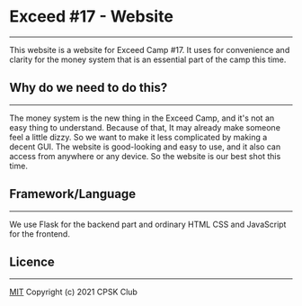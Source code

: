# Exceed #17 - Website
---
This website is a website for Exceed Camp #17. It uses for convenience and clarity for the money system that is an essential part of the camp this time.

## Why do we need to do this?
---
The money system is the new thing in the Exceed Camp, and it's not an easy thing to understand. Because of that, It may already make someone feel a little dizzy. So we want to make it less complicated by making a decent GUI. The website is good-looking and easy to use, and it also can access from anywhere or any device. So the website is our best shot this time.

## Framework/Language
---
We use Flask for the backend part and ordinary HTML CSS and JavaScript for the frontend.

## Licence
---
[MIT](https://choosealicense.com/licenses/mit/) Copyright (c) 2021 CPSK Club